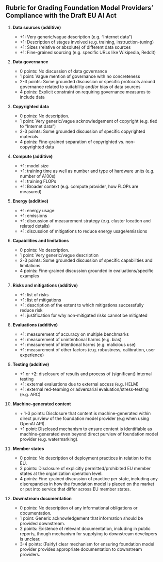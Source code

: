 ## Rubric for Grading Foundation Model Providers’ Compliance with the Draft EU AI Act

1. **Data sources (additive)**

   - \+1: Very generic/vague description (e.g. “Internet data”)
   - \+1: Description of stages involved (e.g. training, instruction-tuning)
   - \+1: Sizes (relative or absolute) of different data sources
   - \+1: Fine-grained sourcing (e.g. specific URLs like Wikipedia, Reddit)


2. **Data governance**

   - 0 points: No discussion of data governance
   - 1 point: Vague mention of governance with no concreteness
   - 2-3 points: Some grounded discussion or specific protocols around governance related to suitability and/or bias of data sources
   - 4 points: Explicit constraint on requiring governance measures to include data


3. **Copyrighted data**

   - 0 points: No description.
   - 1 point: Very generic/vague acknowledgement of copyright (e.g. tied to “Internet data”)
   - 2-3 points: Some grounded discussion of specific copyrighted materials
   - 4 points: Fine-grained separation of copyrighted vs. non-copyrighted data


4. **Compute (additive)**

   - \+1: model size
   - \+1: training time as well as number and type of hardware units (e.g. number of A100s)
   - \+1: training FLOPs
   - \+1: Broader context (e.g. compute provider, how FLOPs are measured)


5. **Energy (additive)**

   - \+1: energy usage
   - \+1: emissions
   - \+1: discussion of measurement strategy (e.g. cluster location and related details)
   - \+1: discussion of mitigations to reduce energy usage/emissions


6. **Capabilities and limitations**

   - 0 points: No description.
   - 1 point: Very generic/vague description
   - 2-3 points: Some grounded discussion of specific capabilities and limitations
   - 4 points: Fine-grained discussion grounded in evaluations/specific examples


7. **Risks and mitigations (additive)**

   - \+1: list of risks
   - \+1: list of mitigations
   - \+1: description of the extent to which mitigations successfully reduce risk
   - \+1: justification for why non-mitigated risks cannot be mitigated


8. **Evaluations (additive)**

   - \+1: measurement of accuracy on multiple benchmarks
   - \+1: measurement of unintentional harms (e.g. bias)
   - \+1: measurement of intentional harms (e.g. malicious use)
   - \+1: measurement of other factors (e.g. robustness, calibration, user experience)


9. **Testing (additive)**

   - \+1 or +2: disclosure of results and process of (significant) internal testing
   - \+1: external evaluations due to external access (e.g. HELM)
   - \+1: external red-teaming or adversarial evaluation/stress-testing (e.g. ARC)


10. **Machine-generated content**

    - \+ 1-3 points: Disclosure that content is machine-generated within direct purview of the foundation model provider (e.g when using OpenAI API).
    - \+1 point: Disclosed mechanism to ensure content is identifiable as machine-generated even beyond direct purview of foundation model provider (e.g. watermarking).


11. **Member states**

    - 0 points: No description of deployment practices in relation to the EU.
    - 2 points: Disclosure of explicitly permitted/prohibited EU member states at the organization operation level.
    - 4 points: Fine-grained discussion of practice per state, including any discrepancies in how the foundation model is placed on the market or put into service that differ across EU member states.


12. **Downstream documentation**

    - 0 points: No description of any informational obligations or documentation.
    - 1 point: Generic acknowledgement that information should be provided downstream.
    - 2 points: Existence of relevant documentation, including in public reports, though mechanism for supplying to downstream developers is unclear.
    - 3-4 points: (Fairly) clear mechanism for ensuring foundation model provider provides appropriate documentation to downstream providers.
